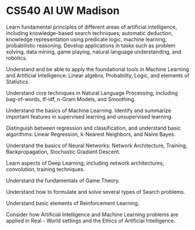 # CS540 AI UW Madison
 
Learn fundamental principles of different areas of artificial intelligence, including knowledge-based search techniques; automatic deduction, knowledge representation using predicate logic, machine learning, probabilistic reasoning. Develop applications in tasks such as problem solving, data mining, game playing, natural language understanding, and robotics.

Understand and be able to apply the foundational tools in Machine Learning and Artificial Intelligence: Linear algebra, Probability, Logic, and elements of Statistics.

Understand core techniques in Natural Language Processing, including bag-of-words, tf-idf, n-Gram Models, and Smoothing.

Understand the basics of Machine Learning. Identify and summarize important features in supervised learning and unsupervised learning.

Distinguish between regression and classification, and understand basic algorithms: Linear Regression, k-Nearest Neighbors, and Naive Bayes.

Understand the basics of Neural Networks: Network Architecture, Training, Backpropagation, Stochastic Gradient Descent.

Learn aspects of Deep Learning, including network architectures, convolution, training techniques.

Understand the fundamentals of Game Theory.

Understand how to formulate and solve several types of Search problems.

Understand basic elements of Reinforcement Learning.

Consider how Artificial Intelligence and Machine Learning problems are applied in Real - World settings and the Ethics of Artificial Intelligence.
